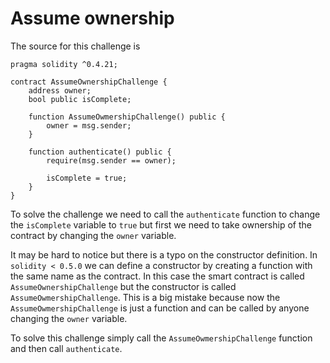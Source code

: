 # Assume ownership

The source for this challenge is
```
pragma solidity ^0.4.21;

contract AssumeOwnershipChallenge {
    address owner;
    bool public isComplete;

    function AssumeOwmershipChallenge() public {
        owner = msg.sender;
    }

    function authenticate() public {
        require(msg.sender == owner);

        isComplete = true;
    }
}
```

To solve the challenge we need to call the `authenticate`
function to change the `isComplete` variable to `true` but
first we need to take ownership of the contract by changing
the `owner` variable.

It may be hard to notice but there is a typo on the constructor
definition. In `solidity < 0.5.0` we can define a constructor
by creating a function with the same name as the contract.
In this case the smart contract is called `AssumeOwnershipChallenge`
but the constructor is called `AssumeOwmershipChallenge`. This
is a big mistake because now the `AssumeOwmershipChallenge` is
just a function and can be called by anyone changing the `owner`
variable.

To solve this challenge simply call the `AssumeOwmershipChallenge`
function and then call `authenticate`.
